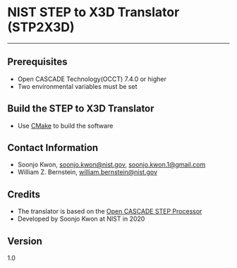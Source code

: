 # NIST STEP to X3D Translator (STP2X3D)
---
## Prerequisites
- Open CASCADE Technology(OCCT) 7.4.0 or higher
 - Two environmental variables must be set 
## Build the STEP to X3D Translator
- Use [CMake](https://cmake.org/) to build the software
## Contact Information
- Soonjo Kwon, soonjo.kwon@nist.gov, soonjo.kwon.1@gmail.com
- William Z. Bernstein, william.bernstein@nist.gov
## Credits
- The translator is based on the [Open CASCADE STEP Processor](https://dev.opencascade.org/doc/overview/html/occt_user_guides__step.html)
- Developed by Soonjo Kwon at NIST in 2020
## Version
1.0

